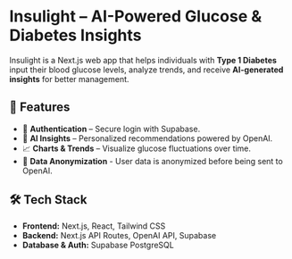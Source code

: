 # Insulight – AI-Powered Glucose & Diabetes Insights  

Insulight is a Next.js web app that helps individuals with **Type 1 Diabetes** input their blood glucose levels, analyze trends, and receive **AI-generated insights** for better management.  

## 🚀 Features  
- 🔐 **Authentication** – Secure login with Supabase.  
- 🧠 **AI Insights** – Personalized recommendations powered by OpenAI.  
- 📈 **Charts & Trends** – Visualize glucose fluctuations over time.  
- 🔎 **Data Anonymization** - User data is anonymized before being sent to OpenAI.

## 🛠️ Tech Stack  
- **Frontend:** Next.js, React, Tailwind CSS  
- **Backend:** Next.js API Routes, OpenAI API, Supabase  
- **Database & Auth:** Supabase PostgreSQL  
